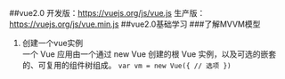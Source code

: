##vue2.0
开发版：https://vuejs.org/js/vue.js
生产版：https://vuejs.org/js/vue.min.js
##vue2.0基础学习
###了解MVVM模型

1. 创建一个vue实例</br>
一个 Vue 应用由一个通过 new Vue 创建的根 Vue 实例，以及可选的嵌套的、可复用的组件树组成。
`var vm = new Vue({
  // 选项
}) `

